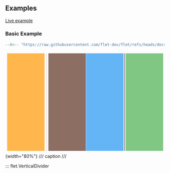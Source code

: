 ## Examples

[Live example](https://flet-controls-gallery.fly.dev/layout/verticaldivider)

### Basic Example

```python
--8<-- "https://raw.githubusercontent.com/flet-dev/flet/refs/heads/docs/sdk/python/examples/python/controls/vertical-divider/basic.py"
```

![basic](https://raw.githubusercontent.com/flet-dev/flet/docs/sdk/python/examples/python/controls/vertical-divider/media/basic.png){width="80%"}
/// caption
///

::: flet.VerticalDivider
